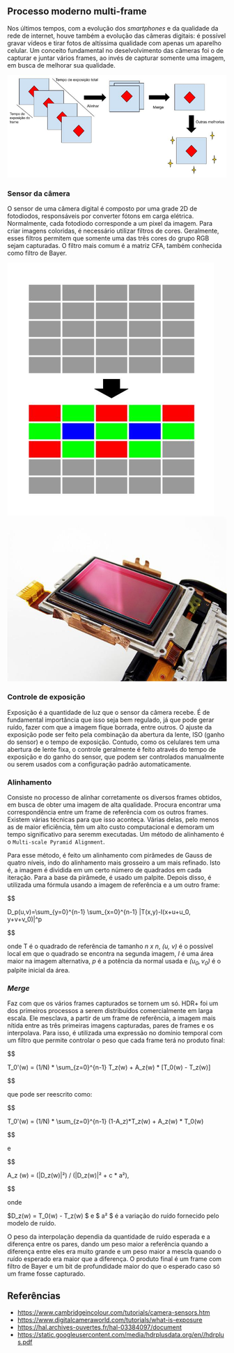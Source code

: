 ## Processo moderno multi-frame

Nos últimos tempos, com a evolução dos *smartphones* e da qualidade da rede de internet, houve também a 
evolução das câmeras digitais: é possível gravar vídeos e tirar fotos de altíssima qualidade com apenas 
um aparelho celular. Um conceito fundamental no deselvolvimento das câmeras foi o de capturar e juntar 
vários frames, ao invés de capturar somente uma imagem, em busca de melhorar sua qualidade.

![Pipeline-image](./assets/pipeline-modern.jpg)

### Sensor da câmera

O sensor de uma câmera digital é composto por uma grade 2D de fotodiodos, responsáveis por converter fótons
em carga elétrica. Normalmente, cada fotodiodo corresponde a um pixel da imagem. Para criar imagens coloridas,
é necessário utilizar filtros de cores. Geralmente, esses filtros permitem que somente uma das três cores do 
grupo RGB sejam capturadas. O filtro mais comum é a matriz CFA, também conhecida como filtro de Bayer.

![Bayer-image](./assets/bayer.jpg)
![Sensor-image](./assets/camera-sensor.jpg)

### Controle de exposição

Exposição é a quantidade de luz que o sensor da câmera recebe. É de fundamental importância que 
isso seja bem regulado, já que pode gerar ruído, fazer com que a imagem fique borrada, entre outros.
O ajuste da exposição pode ser feito pela combinação da abertura da lente, ISO (ganho do sensor) e o
tempo de exposição. Contudo, como os celulares tem uma abertura de lente fixa, o controle geralmente é
feito através do tempo de exposição e do ganho do sensor, que podem ser controlados manualmente ou 
serem usados com a configuração padrão automaticamente.

### Alinhamento 

Consiste no processo de alinhar corretamente os diversos frames obtidos, em busca de obter uma
imagem de alta qualidade. Procura encontrar uma correspondência entre um frame de referência com
os outros frames. Existem várias técnicas para que isso aconteça. Várias delas, pelo menos as de 
maior eficiência, têm um alto custo computacional e demoram um tempo significativo para seremm 
executadas. Um método de alinhamento é o `Multi-scale Pyramid Alignment`. 

Para esse método, é feito um alinhamento com pirâmedes de Gauss de quatro níveis, indo do alinhamento
mais grosseiro a um mais refinado. Isto é, a imagem é dividida em um certo número de quadrados em cada
iteração. Para a base da pirâmede, é usado um palpite. Depois disso, é utilizada uma fórmula usando a 
imagem de referência e a um outro frame:

$$

D_p(u,v)=\sum_{y=0}^{n-1} \sum_{x=0}^{n-1} |T(x,y)-I(x+u+u_0, y+v+v_0)|^p

$$

onde T é o quadrado de referência de tamanho *n x n*, *(u, v)* é o possível local em que o quadrado se
 encontra na segunda imagem, *I* é uma área maior na imagem alternativa, *p* é a potência da normal 
 usada e *$(u_0, v_0)$* é o palpite inicial da área.    

### *Merge*

Faz com que os vários frames capturados se tornem um só. HDR+ foi um dos primeiros processos a serem 
distribuídos comercialmente em larga escala. Ele mesclava, a partir de um frame de referência, a imagem
mais nítida entre as três primeiras imagens capturadas, pares de frames e os interpolava. 
Para isso, é utilizada uma expressão no domínio temporal com um filtro que permite controlar o peso que 
cada frame terá no produto final:

$$

T_0'(w) = (1/N) * \sum_{z=0}^{n-1} T_z(w) + A_z(w) * [T_0(w) - T_z(w)]

$$

que pode ser reescrito como:

$$

T_0'(w) = (1/N) * \sum_{z=0}^{n-1} (1-A_z)*T_z(w) + A_z(w) * T_0(w) 

$$

e

$$

A_z (w) = (|D_z(w)|²) / (|D_z(w)|² + c * a²), 

$$

onde 

$D_z(w) = T_0(w) - T_z(w) $ e $ a² $ é a variação do ruído fornecido pelo modelo
de ruído.

O peso da interpolação dependia da quantidade de ruído esperada e a diferença entre os pares, dando um 
peso maior a referência quando a diferença entre eles era muito grande e um peso maior a mescla quando 
o ruído esperado era maior que a diferença. O produto final é um frame com filtro de Bayer e um bit de
profundidade maior do que o esperado caso só um frame fosse capturado. 

## Referências

- https://www.cambridgeincolour.com/tutorials/camera-sensors.htm
- https://www.digitalcameraworld.com/tutorials/what-is-exposure
- https://hal.archives-ouvertes.fr/hal-03384097/document
- https://static.googleusercontent.com/media/hdrplusdata.org/en//hdrplus.pdf
